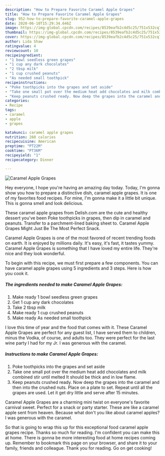 ```yaml
---
description: "How to Prepare Favorite Caramel Apple Grapes"
title: "How to Prepare Favorite Caramel Apple Grapes"
slug: 952-how-to-prepare-favorite-caramel-apple-grapes
date: 2020-06-10T15:29:34.646Z
image: https://img-global.cpcdn.com/recipes/8539eafb2c4d5c25/751x532cq70/caramel-apple-grapes-recipe-main-photo.jpg
thumbnail: https://img-global.cpcdn.com/recipes/8539eafb2c4d5c25/751x532cq70/caramel-apple-grapes-recipe-main-photo.jpg
cover: https://img-global.cpcdn.com/recipes/8539eafb2c4d5c25/751x532cq70/caramel-apple-grapes-recipe-main-photo.jpg
author: Lida Shaw
ratingvalue: 4
reviewcount: 10
recipeingredient:
- "1 bowl seedless green grapes"
- "1 cup any dark chocolates"
- "2 tbsp milk"
- "1 cup crushed peanuts"
- "As needed small toothpick"
recipeinstructions:
- "Poke toothpicks into the grapes and set aside"
- "Take one small pot over the medium heat add chocolates and milk combined stir until melted It should be thick and in low flame."
- "Keep peanuts crushed ready. Now deep the grapes into the caramel and then into the crushed nuts. Place on a plate to set. Repeat until all the grapes are used. Let it get dry little and serve after 15 minutes."
categories:
- Recipe
tags:
- caramel
- apple
- grapes

katakunci: caramel apple grapes 
nutrition: 260 calories
recipecuisine: American
preptime: "PT22M"
cooktime: "PT36M"
recipeyield: "1"
recipecategory: Dinner

---
```



![Caramel Apple Grapes](https://img-global.cpcdn.com/recipes/8539eafb2c4d5c25/751x532cq70/caramel-apple-grapes-recipe-main-photo.jpg)

Hey everyone, I hope you're having an amazing day today. Today, I'm gonna show you how to prepare a distinctive dish, caramel apple grapes. It is one of my favorites food recipes. For mine, I'm gonna make it a little bit unique. This is gonna smell and look delicious.

These caramel apple grapes from Delish.com are the cute and healthy dessert you&#39;ve been Poke toothpicks in grapes, then dip in caramel and peanuts. Transfer to a parchment-lined baking sheet to. Caramel Apple Grapes Might Just Be The Most Perfect Snack.

Caramel Apple Grapes is one of the most favored of recent trending foods on earth. It is enjoyed by millions daily. It's easy, it's fast, it tastes yummy. Caramel Apple Grapes is something that I have loved my entire life. They're nice and they look wonderful.


To begin with this recipe, we must first prepare a few components. You can have caramel apple grapes using 5 ingredients and 3 steps. Here is how you cook it.

<!--inarticleads1-->

##### The ingredients needed to make Caramel Apple Grapes:

1. Make ready 1 bowl seedless green grapes
1. Get 1 cup any dark chocolates
1. Take 2 tbsp milk
1. Make ready 1 cup crushed peanuts
1. Make ready As needed small toothpick


I love this time of year and the food that comes with it. These Caramel Apple Grapes are perfect for any guest list, I have served them to children, minus the Vodka, of course, and adults too. They were perfect for the last wine party I had for my Jr. I was generous with the caramel. 

<!--inarticleads2-->

##### Instructions to make Caramel Apple Grapes:

1. Poke toothpicks into the grapes and set aside
1. Take one small pot over the medium heat add chocolates and milk combined stir until melted It should be thick and in low flame.
1. Keep peanuts crushed ready. Now deep the grapes into the caramel and then into the crushed nuts. Place on a plate to set. Repeat until all the grapes are used. Let it get dry little and serve after 15 minutes.


Caramel Apple Grapes are a charming mini twist on everyone&#39;s favorite carnival sweet. Perfect for a snack or party starter. These are like a caramel apple sent from heaven. Because what don&#39;t you like about caramel apples? I was generous with the caramel. 

So that is going to wrap this up for this exceptional food caramel apple grapes recipe. Thanks so much for reading. I'm confident you can make this at home. There is gonna be more interesting food at home recipes coming up. Remember to bookmark this page on your browser, and share it to your family, friends and colleague. Thank you for reading. Go on get cooking!
